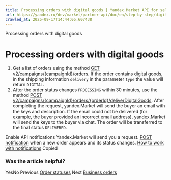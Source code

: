 ```yaml
---
title: Processing orders with digital goods | Yandex.Market API for sellers
url: https://yandex.ru/dev/market/partner-api/doc/en/step-by-step/digital
crawled_at: 2025-09-17T14:44:05.607438
---
```


Processing orders with digital goods
# Processing orders with digital goods
  1. Get a list of orders using the method [GET v2/campaigns/{campaignId}/orders](https://yandex.ru/dev/market/partner-api/doc/en/step-by-step/en/reference/orders/getOrders). If the order contains digital goods, in the shipping information `delivery` in the parameter `type` the value will return `DIGITAL`.
  2. After the order status changes `PROCESSING` within 30 minutes, use the method [POST v2/campaigns/{campaignId}/orders/{orderId}/deliverDigitalGoods](https://yandex.ru/dev/market/partner-api/doc/en/step-by-step/en/reference/orders/provideOrderDigitalCodes).
After completing the request, yandex.Market will send the buyer an email with the keys and description. If the email could not be delivered (for example, the buyer provided an incorrect email address), yandex.Market will send the keys to the buyer via chat. The order will be transferred to the final status `DELIVERED`.


Enable API notifications
Yandex.Market will send you a request. [POST notification](https://yandex.ru/dev/market/partner-api/doc/en/step-by-step/en/push-notifications/reference/sendNotification) when a new order appears and its status changes.
[How to work with notifications](https://yandex.ru/dev/market/partner-api/doc/en/step-by-step/en/push-notifications/)
Copied
### Was the article helpful?
YesNo
Previous
[Order statuses](https://yandex.ru/dev/market/partner-api/doc/en/step-by-step/en/concepts/dbs-order-status-model)
Next
[Business orders](https://yandex.ru/dev/market/partner-api/doc/en/step-by-step/en/step-by-step/business-info)
